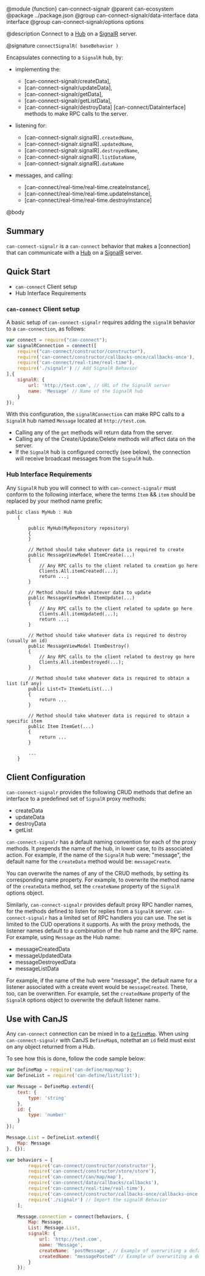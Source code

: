 @module {function} can-connect-signalr
@parent can-ecosystem
@package ../package.json
@group can-connect-signalr/data-interface data interface
@group can-connect-signalr/options options

@description Connect to a 
[Hub](https://docs.microsoft.com/en-us/aspnet/signalr/overview/guide-to-the-api/hubs-api-guide-server) on a 
[SignalR](https://docs.microsoft.com/en-us/aspnet/signalr/) server.

@signature `connectSignalR( baseBehavior )`

Encapsulates connecting to a `SignalR` hub, by:
 - implementing the:
   - [can-connect-signalr/createData], 
   - [can-connect-signalr/updateData], 
   - [can-connect-signalr/getData],
   - [can-connect-signalr/getListData],
   - [can-connect-signalr/destroyData]
   [can-connect/DataInterface] methods to make RPC calls to the server.
 - listening for:
   - [can-connect-signalr.signalR]`.createdName`, 
   - [can-connect-signalr.signalR]`.updatedName`,
   - [can-connect-signalr.signalR]`.destroyedName`,
   - [can-connect-signalr.signalR]`.listDataName`,
   - [can-connect-signalr.signalR]`.dataName`

 - messages, and calling:
   - [can-connect/real-time/real-time.createInstance],
   - [can-connect/real-time/real-time.updateInstance],
   - [can-connect/real-time/real-time.destroyInstance]

@body

## Summary

`can-connect-signalr` is a `can-connect` behavior that makes a [connection] that can communicate with a 
[Hub](https://docs.microsoft.com/en-us/aspnet/signalr/overview/guide-to-the-api/hubs-api-guide-server) on a 
[SignalR](https://docs.microsoft.com/en-us/aspnet/signalr/) server. 

## Quick Start

 - `can-connect` Client setup
 - Hub Interface Requirements

### `can-connect` Client setup

A basic setup of `can-connect-signalr` requires adding the `signalR` behavior to a `can-connection`, as follows:

```js
var connect = require("can-connect");
var signalRConnection = connect([
  	require("can-connect/constructor/constructor"), 
  	require('can-connect/constructor/callbacks-once/callbacks-once'),
  	require('can-connect/real-time/real-time'),
    require('./signalr') // Add SignalR Behavior
],{
    signalR: {
        url: 'http://test.com', // URL of the SignalR server
        name: 'Message' // Name of the SignalR hub
    }
});
```

With this configuration, the `signalRConnection` can make RPC calls to a `SignalR` hub named `Message` 
located at `http://test.com`. 

  - Calling any of the `get` methods will return data from the server. 
  - Calling any of the Create/Update/Delete methods will affect data on the server. 
  - If the `SignalR` hub is configured correctly (see below), the connection will receive broadcast messages from the `SignalR` hub.

### Hub Interface Requirements

Any `SignalR` hub you will connect to with `can-connect-signalr` must conform to the following interface, where the 
terms `Item` && `item` should be replaced by your method name prefix:


```c-sharp
public class MyHub : Hub
    {

        public MyHub(MyRepository repository)
        {
        }

		// Method should take whatever data is required to create
        public MessageViewModel ItemCreate(...)
        {
            // Any RPC calls to the client related to creation go here
            Clients.All.itemCreated(...);
            return ...;
        }

		// Method should take whatever data to update
        public MessageViewModel ItemUpdate(...)
        {
            // Any RPC calls to the client related to update go here
            Clients.All.itemUpdated(...);
            return ...;
        }

		// Method should take whatever data is required to destroy (usually an id)
        public MessageViewModel ItemDestroy()
        {
            // Any RPC calls to the client related to destroy go here
            Clients.All.itemDestroyed(...);
        }

		// Method should take whatever data is required to obtain a list (if any)
        public List<T> ItemGetList(...)
        {
            return ...
        }
        
        // Method should take whatever data is required to obtain a specific item
        public Item ItemGet(...)
        {
            return ...
        }

        ...
    }
```

## Client Configuration

`can-connect-signalr` provides the following CRUD methods that define an interface to a predefined set of
`SignalR` proxy methods:

 - createData
 - updateData
 - destroyData
 - getList
 
`can-connect-signalr` has a default naming convention for each of the proxy methods. It prepends the name of the hub,
in lower case, to its associated action. For example, if the name of the `SignalR` hub were: "message", the default
name for the `createData` method would be: `messageCreate`.

You can overwrite the names of any of the CRUD methods, by setting its corresponding name property. For example,
to overwrite the method name of the `createData` method, set the `createName` property of the `SignalR` options
object.

Similarly, `can-connect-signalr` provides default proxy RPC handler names, for the methods defined to listen for replies
from a `SignalR` server. `can-connect-signalr` has a limited set of RPC handlers you can use. The set is limited to
the CUD operations it supports. As with the proxy methods, the listener names default to a combination of the hub name
and the RPC name. For example, using `Message` as the Hub name:

 - messageCreatedData
 - messageUpdatedData
 - messageDestroyedData
 - messageListData
 
For example, if the name of the hub were "message", the default name for a listener associated with a create event 
would be `messageCreated`. These, too, can be overwritten. For example, set the `createdName` property of the `SignalR`
options object to overwrite the default listener name.

## Use with CanJS

Any `can-connect` connection can be mixed in to a [`DefineMap`](DefineMap). When using `can-connect-signalr` 
with CanJS `DefineMap`s, notethat an `id` field must exist on any object returned from a Hub. 

To see how this is done, follow the code sample below:

```js
var DefineMap = require('can-define/map/map');
var DefineList = require('can-define/list/list');

var Message = DefineMap.extend({
	text: {
		type: 'string'
	},
	id: {
		type: 'number'
	}
});

Message.List = DefineList.extend({
	Map: Message
}, {});

var behaviors = [
		require('can-connect/constructor/constructor'),
		require('can-connect/constructor/store/store'),
		require('can-connect/can/map/map'),
		require('can-connect/data/callbacks/callbacks'),
		require('can-connect/real-time/real-time'),
		require('can-connect/constructor/callbacks-once/callbacks-once'),
		require('./signalr') // Import the signalR Behavior
	];

	Message.connection = connect(behaviors, {
		Map: Message,
		List: Message.List,
		signalR: {
			url: 'http://test.com',
			name: 'Message',
			createName: 'postMessage', // Example of overwriting a default method name.
			createdName: "messagePosted" // Example of overwriting a default listener name. 
		}
	});
```
